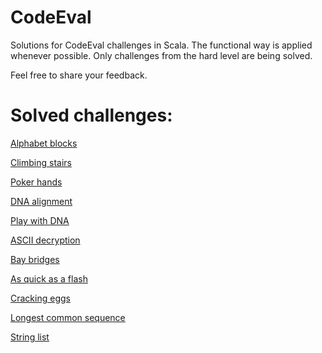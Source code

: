 # CodeEval
Solutions for CodeEval challenges in Scala. The functional way is applied whenever possible. Only challenges from the hard level are being solved.

Feel free to share your feedback.

# Solved challenges:
<p><a href="https://www.codeeval.com/open_challenges/201/">Alphabet blocks</a></p>
<p><a href="https://www.codeeval.com/open_challenges/64/">Climbing stairs</a></p>
<p><a href="https://www.codeeval.com/open_challenges/86/">Poker hands</a></p>
<p><a href="https://www.codeeval.com/open_challenges/171/">DNA alignment</a></p>
<p><a href="https://www.codeeval.com/open_challenges/126/">Play with DNA</a></p>
<p><a href="https://www.codeeval.com/open_challenges/155/">ASCII decryption</a></p>
<p><a href="https://www.codeeval.com/open_challenges/109/">Bay bridges</a></p>
<p><a href="https://www.codeeval.com/open_challenges/239/">As quick as a flash</a></p>
<p><a href="https://www.codeeval.com/open_challenges/151/">Cracking eggs</a></p>
<p><a href="https://www.codeeval.com/open_challenges/6/">Longest common sequence</a></p>
<p><a href="https://www.codeeval.com/open_challenges/38/">String list</a></p>